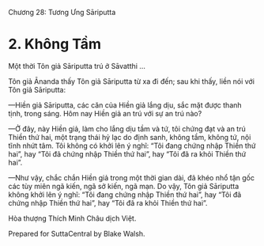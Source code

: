  

Chương 28: Tương Ưng Sāriputta

# 2\. Không Tầm

Một thời Tôn giả Sāriputta trú ở Sāvatthi …

Tôn giả Ānanda thấy Tôn giả Sāriputta từ xa đi đến; sau khi thấy, liền nói với Tôn giả Sāriputta:

—Hiền giả Sāriputta, các căn của Hiền giả lắng dịu, sắc mặt được thanh tịnh, trong sáng. Hôm nay Hiền giả an trú với sự an trú nào?

—Ở đây, này Hiền giả, làm cho lắng dịu tầm và tứ, tôi chứng đạt và an trú Thiền thứ hai, một trạng thái hỷ lạc do định sanh, không tầm, không tứ, nội tĩnh nhứt tâm. Tôi không có khởi lên ý nghĩ: “Tôi đang chứng nhập Thiền thứ hai”, hay “Tôi đã chứng nhập Thiền thứ hai”, hay “Tôi đã ra khỏi Thiền thứ hai”.

—Như vậy, chắc chắn Hiền giả trong một thời gian dài, đã khéo nhổ tận gốc các tùy miên ngã kiến, ngã sở kiến, ngã mạn. Do vậy, Tôn giả Sāriputta không khởi lên ý nghĩ: “Tôi đang chứng nhập Thiền thứ hai”, hay “Tôi đã chứng nhập Thiền thứ hai”, hay “Tôi đã ra khỏi Thiền thứ hai”.

Hòa thượng Thích Minh Châu dịch Việt.

Prepared for SuttaCentral by Blake Walsh.